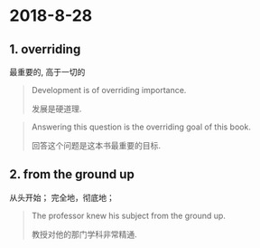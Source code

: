 # 2018-8-28

## 1. overriding

最重要的, 高于一切的

> Development is of overriding importance.
>
> 发展是硬道理.

> Answering this question is the overriding goal of this book.
>
> 回答这个问题是这本书最重要的目标.

## 2. from the ground up

从头开始； 完全地，彻底地；

> The professor knew his subject from the ground up.
>
> 教授对他的那门学科非常精通.
